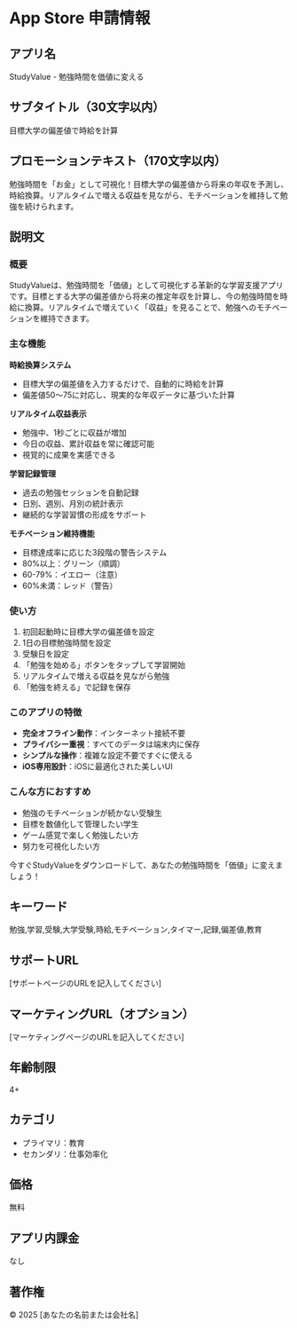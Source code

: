 # App Store 申請情報

## アプリ名
StudyValue - 勉強時間を価値に変える

## サブタイトル（30文字以内）
目標大学の偏差値で時給を計算

## プロモーションテキスト（170文字以内）
勉強時間を「お金」として可視化！目標大学の偏差値から将来の年収を予測し、時給換算。リアルタイムで増える収益を見ながら、モチベーションを維持して勉強を続けられます。

## 説明文

### 概要
StudyValueは、勉強時間を「価値」として可視化する革新的な学習支援アプリです。目標とする大学の偏差値から将来の推定年収を計算し、今の勉強時間を時給に換算。リアルタイムで増えていく「収益」を見ることで、勉強へのモチベーションを維持できます。

### 主な機能

**時給換算システム**
- 目標大学の偏差値を入力するだけで、自動的に時給を計算
- 偏差値50〜75に対応し、現実的な年収データに基づいた計算

**リアルタイム収益表示**
- 勉強中、1秒ごとに収益が増加
- 今日の収益、累計収益を常に確認可能
- 視覚的に成果を実感できる

**学習記録管理**
- 過去の勉強セッションを自動記録
- 日別、週別、月別の統計表示
- 継続的な学習習慣の形成をサポート

**モチベーション維持機能**
- 目標達成率に応じた3段階の警告システム
- 80%以上：グリーン（順調）
- 60-79%：イエロー（注意）
- 60%未満：レッド（警告）

### 使い方
1. 初回起動時に目標大学の偏差値を設定
2. 1日の目標勉強時間を設定
3. 受験日を設定
4. 「勉強を始める」ボタンをタップして学習開始
5. リアルタイムで増える収益を見ながら勉強
6. 「勉強を終える」で記録を保存

### このアプリの特徴
- **完全オフライン動作**：インターネット接続不要
- **プライバシー重視**：すべてのデータは端末内に保存
- **シンプルな操作**：複雑な設定不要ですぐに使える
- **iOS専用設計**：iOSに最適化された美しいUI

### こんな方におすすめ
- 勉強のモチベーションが続かない受験生
- 目標を数値化して管理したい学生
- ゲーム感覚で楽しく勉強したい方
- 努力を可視化したい方

今すぐStudyValueをダウンロードして、あなたの勉強時間を「価値」に変えましょう！

## キーワード
勉強,学習,受験,大学受験,時給,モチベーション,タイマー,記録,偏差値,教育

## サポートURL
[サポートページのURLを記入してください]

## マーケティングURL（オプション）
[マーケティングページのURLを記入してください]

## 年齢制限
4+

## カテゴリ
- プライマリ：教育
- セカンダリ：仕事効率化

## 価格
無料

## アプリ内課金
なし

## 著作権
© 2025 [あなたの名前または会社名]